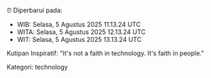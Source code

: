 ⏰ Diperbarui pada:
- WIB: Selasa, 5 Agustus 2025 11.13.24 UTC
- WITA: Selasa, 5 Agustus 2025 12.13.24 UTC
- WIT: Selasa, 5 Agustus 2025 13.13.24 UTC

Kutipan Inspiratif:
"It's not a faith in technology. It's faith in people."


Kategori: technology

